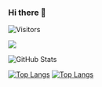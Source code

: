 ### Hi there 👋

![Visitors](https://visitor-badge.glitch.me/badge?page_id=py-jav&left_color=gray&right_color=blue)
 
![](https://github-profile-summary-cards.vercel.app/api/cards/profile-details?username=py-jav&theme=vue)
 
![GitHub Stats](https://github-readme-stats.vercel.app/api?username=py-jav&show_icons=true)
 
[![Top Langs](https://github-readme-stats.vercel.app/api/top-langs/?username=py-jav&layout=compact&langs_count=6)](https://github.com/anuraghazra/github-readme-stats)
[![Top Langs](https://github-readme-stats.vercel.app/api/top-langs/?username=py-jav)](https://github.com/anuraghazra/github-readme-stats)

<!--
**py-jav/py-jav** is a ✨ _special_ ✨ repository because its `README.md` (this file) appears on your GitHub profile.

Here are some ideas to get you started:

- 🔭 I’m currently working on ...
- 🌱 I’m currently learning ...
- 👯 I’m looking to collaborate on ...
- 🤔 I’m looking for help with ...
- 💬 Ask me about ...
- 📫 How to reach me: ...
- 😄 Pronouns: ...
- ⚡ Fun fact: ...
-->
